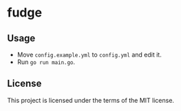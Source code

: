 # fudge
## Usage

- Move `config.example.yml` to `config.yml` and edit it.
- Run `go run main.go`.

## License

This project is licensed under the terms of the MIT license.

